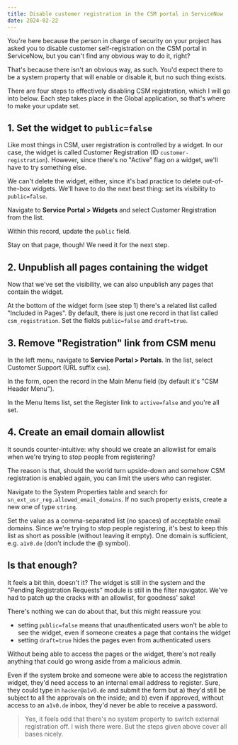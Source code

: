 ```yaml
---
title: Disable customer registration in the CSM portal in ServiceNow
date: 2024-02-22
---
```


You're here because the person in charge of security on your project has asked you to disable customer self-registration on the CSM portal in ServiceNow, but you can't find any obvious way to do it, right?

That's because there isn't an obvious way, as such. You'd expect there to be a system property that will enable or disable it, but no such thing exists.

There are four steps to effectively disabling CSM registration, which I will go into below. Each step takes place in the Global application, so that's where to make your update set.

## 1. Set the widget to `public=false`

Like most things in CSM, user registration is controlled by a widget. In our case, the widget is called Customer Registration (ID `customer-registration`). However, since there's no "Active" flag on a widget, we'll have to try something else.

We can't delete the widget, either, since it's bad practice to delete out-of-the-box widgets. We'll have to do the next best thing: set its visibility to `public=false`.

Navigate to **Service Portal > Widgets** and select Customer Registration from the list.

Within this record, update the `public` field.

Stay on that page, though! We need it for the next step.

## 2. Unpublish all pages containing the widget

Now that we've set the visibility, we can also unpublish any pages that contain the widget.

At the bottom of the widget form (see step 1) there's a related list called "Included in Pages". By default, there is just one record in that list called `csm_registration`. Set the fields `public=false` and `draft=true`.

## 3. Remove "Registration" link from CSM menu

In the left menu, navigate to **Service Portal > Portals**. In the list, select Customer Support (URL suffix `csm`).

In the form, open the record in the Main Menu field (by default it's "CSM Header Menu").

In the Menu Items list, set the Register link to `active=false` and you're all set.

## 4. Create an email domain allowlist

It sounds counter-intuitive: why should we create an allowlist for emails when we're trying to stop people from registering?

The reason is that, should the world turn upside-down and somehow CSM registration is enabled again, you can limit the users who can register.

Navigate to the System Properties table and search for `sn_ext_usr_reg.allowed_email_domains`. If no such property exists, create a new one of type `string`.

Set the value as a comma-separated list (no spaces) of acceptable email domains. Since we're trying to stop people registering, it's best to keep this list as short as possible (without leaving it empty). One domain is sufficient, e.g. `a1v0.de` (don't include the @ symbol).

## Is that enough?

It feels a bit thin, doesn't it? The widget is still in the system and the "Pending Registration Requests" module is still in the filter navigator. We've had to patch up the cracks with an allowlist, for goodness' sake!

There's nothing we can do about that, but this might reassure you:

- setting `public=false` means that unauthenticated users won't be able to see the widget, even if someone creates a page that contains the widget
- setting `draft=true` hides the pages even from authenticated users

Without being able to access the pages or the widget, there's not really anything that could go wrong aside from a malicious admin.

Even if the system broke and someone were able to access the registration widget, they'd need access to an internal email address to register. Sure, they could type in `hacker@a1v0.de` and submit the form but a) they'd still be subject to all the approvals on the inside; and b) even if approved, without access to an `a1v0.de` inbox, they'd never be able to receive a password.

> Yes, it feels odd that there's no system property to switch external registration off. I wish there were. But the steps given above cover all bases nicely.

